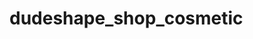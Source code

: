 # dudeshape_shop_cosmetic

 <!-- ?Метою цього невеликого проєкту є закріпити і поліпшити знання та навички 
 ? з HTML і CSS а також познайомитись з SASS/SCSS. 
 ? Я вперше використовую препроцессор SCSS, тому однією з головних цілей базово розібратись з тим як він працює.
 ? Я не використовую в цьому навчальному проекті адаптивну верстку, щоб більше зкоцентрувати свою увагу на блоковій моделі, Flex Box, і базовим принципам верстки.
 
 ! Посилання на макет: https://www.figma.com/file/QyXybwHrTuFfGX3ZHyud7k/Dudeshape?type=design&node-id=34-447&mode=design&t=Euxzhk5EADk1AJeX-0
  -->

<!-- !Так як це макет взятий з вільного доступу, до нього не було технічного завдання і я старався проєктувати користувацьку частину таку як hover, focus, визначення кнопок/посилань інтуїтивно -->

<!--
!Підчас аналізу макету я виділив таку головну структуру:
?-Heder
?-Section hero
?-Section investors
?-Section product
?-Section about
?-Footer
 -->

<!-- !Проблеми які виникли підчас верстки:

?1. Не зміг реалізувати Slider JS в секції Hero, за макетом, головне зображення це слайдер.
?2. Не до кінця розумію як працюють svg зображення fill i stroke, маніпуляції підчас ховер-фокус,
?-у блоці хедер,  відображення картинки burger не коректне на мою думку
?-у блоці feedback-about не зміг реалізувати  коректне відображення тінні на svg іконці підчас ховер-фокус, не впевнений чи вірно експортував саму картинку, робив це багато разів і намарно, можливо карявий макет або мої руки=)
?3. В секції Hero кнопка пошуку в середині форми має не оригінальну svg іконку, так як не вдалось коректно імпортувати svg з макету, замінив на стандартну svg з icomoon.io.
-->

<!-- ! Велике прохання надати фітбек по виконаній мною роботі а саме:
? - Використання і застосування SASS/SCSS;
? - Семантичність HTML тегів;
? - Використання  margin i padding;
? - Вкладеність селекторів;
? - Використання блокової моделі та Flex Box;
? - Використання Sprite;
? - Реалізація кнопок в Heder (не був впевнений чи можна так стилізувати кнопки такого рівня, без використання JS. Чи взагалі там використовувати потрібно було посилання?);
? - Пояснити як реалізувати Slider JS і його стилізувати (у мене вийшло підключити його щоб він працював, але я не зміг, його стилізувати відповідно макету, розташування перемикаючих кнопок і коректне відображення картинки в його межах )  плюс саме розташування відповідно макету;
? - Розмітка секції  about (не впевнений що до того чи являється секція about частиною feedback-about, але вирішив поєднати, виходячи з того, що у першій частині йде мова про продукцію, а в другій частині йде відгук користувачів про цю ж продукцію);
? - Загальний фітбек і поради по виконаній роботі, на що звернути увагу.
-->
<!-- ! Якщо встигнемо вкластись в 3 години, прошу розповісти про відображення анімацій, мене цікавить відображення підчас скролу, щоб вони запускались саме в той момент коли той чи інший блок з'являється на екрані, чи можливо це реалізувати без JS

! Велике Дякую і до зустрічі! -->
